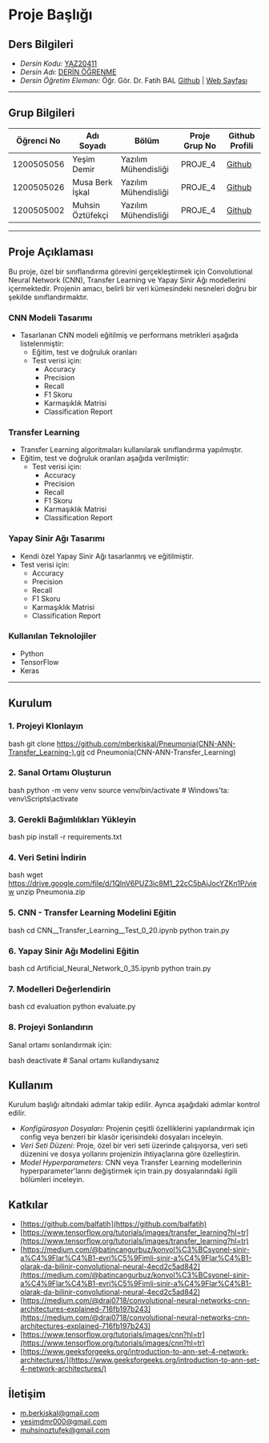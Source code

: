 # Proje Başlığı

## Ders Bilgileri

- *Dersin Kodu:* [YAZ20411](https://ebp.klu.edu.tr/Ders/dersDetay/YAZ20411/716026/tr)
- *Dersin Adı:* [DERİN ÖĞRENME](https://ebp.klu.edu.tr/Ders/dersDetay/YAZ20411/716026/tr)
- *Dersin Öğretim Elemanı:* Öğr. Gör. Dr. Fatih BAL [Github](https://github.com/balfatih) | [Web Sayfası](https://balfatih.github.io/)

---

## Grup Bilgileri

| Öğrenci No | Adı Soyadı       | Bölüm                | Proje Grup No | Github Profili                             |
|------------|------------------|----------------------|---------------|--------------------------------------------|
| 1200505056 | Yeşim Demir      | Yazılım Mühendisliği | PROJE_4       | [Github](https://github.com/yesimdemir)    |
| 1200505026 | Musa Berk İşkal  | Yazılım Mühendisliği | PROJE_4       | [Github](https://github.com/mberkiskal)   |
| 1200505002 | Muhsin Öztüfekçi | Yazılım Mühendisliği | PROJE_4       | [Github](https://github.com/MuhsinOztufekci)|

---

## Proje Açıklaması

Bu proje, özel bir sınıflandırma görevini gerçekleştirmek için Convolutional Neural Network (CNN), Transfer Learning ve Yapay Sinir Ağı modellerini içermektedir. Projenin amacı, belirli bir veri kümesindeki nesneleri doğru bir şekilde sınıflandırmaktır.

### CNN Modeli Tasarımı

- Tasarlanan CNN modeli eğitilmiş ve performans metrikleri aşağıda listelenmiştir:
  - Eğitim, test ve doğruluk oranları
  - Test verisi için:
    - Accuracy
    - Precision
    - Recall
    - F1 Skoru
    - Karmaşıklık Matrisi
    - Classification Report

### Transfer Learning

- Transfer Learning algoritmaları kullanılarak sınıflandırma yapılmıştır.
- Eğitim, test ve doğruluk oranları aşağıda verilmiştir:
  - Test verisi için:
    - Accuracy
    - Precision
    - Recall
    - F1 Skoru
    - Karmaşıklık Matrisi
    - Classification Report

### Yapay Sinir Ağı Tasarımı

- Kendi özel Yapay Sinir Ağı tasarlanmış ve eğitilmiştir.
- Test verisi için:
  - Accuracy
  - Precision
  - Recall
  - F1 Skoru
  - Karmaşıklık Matrisi
  - Classification Report

### Kullanılan Teknolojiler

- Python
- TensorFlow
- Keras

---

## Kurulum

### 1. Projeyi Klonlayın

bash
git clone https://github.com/mberkiskal/Pneumonia(CNN-ANN-Transfer_Learning-).git
cd Pneumonia(CNN-ANN-Transfer_Learning)



### 2. Sanal Ortamı Oluşturun

bash
python -m venv venv
source venv/bin/activate   # Windows'ta: venv\Scripts\activate


### 3. Gerekli Bağımlılıkları Yükleyin

bash
pip install -r requirements.txt


### 4. Veri Setini İndirin

bash
wget https://drive.google.com/file/d/1QlnV6PUZ3ic8M1_22cC5bAjJocYZKn1P/view
unzip Pneumonia.zip


### 5. CNN - Transfer Learning Modelini Eğitin

bash
cd CNN__Transfer_Learning__Test_0_20.ipynb
python train.py


### 6. Yapay Sinir Ağı Modelini Eğitin

bash
cd Artificial_Neural_Network_0_35.ipynb
python train.py


### 7. Modelleri Değerlendirin

bash
cd evaluation
python evaluate.py


### 8. Projeyi Sonlandırın

Sanal ortamı sonlandırmak için:

bash
deactivate   # Sanal ortamı kullandıysanız


## Kullanım

Kurulum başlığı altındaki adımlar takip edilir. Ayrıca aşağıdaki adımlar kontrol edilir.

- *Konfigürasyon Dosyaları:* Projenin çeşitli özelliklerini yapılandırmak için config veya benzeri bir klasör içerisindeki dosyaları inceleyin.
- *Veri Seti Düzeni:* Proje, özel bir veri seti üzerinde çalışıyorsa, veri seti düzenini ve dosya yollarını projenizin ihtiyaçlarına göre özelleştirin.
- *Model Hyperparameters:* CNN veya Transfer Learning modellerinin hyperparameter'larını değiştirmek için train.py dosyalarındaki ilgili bölümleri inceleyin.

## Katkılar

- [https://github.com/balfatih](https://github.com/balfatih)
- [https://www.tensorflow.org/tutorials/images/transfer_learning?hl=tr](https://www.tensorflow.org/tutorials/images/transfer_learning?hl=tr)
- [https://medium.com/@batincangurbuz/konvol%C3%BCsyonel-sinir-a%C4%9Flar%C4%B1-evri%C5%9Fimli-sinir-a%C4%9Flar%C4%B1-olarak-da-bilinir-convolutional-neural-4ecd2c5ad842](https://medium.com/@batincangurbuz/konvol%C3%BCsyonel-sinir-a%C4%9Flar%C4%B1-evri%C5%9Fimli-sinir-a%C4%9Flar%C4%B1-olarak-da-bilinir-convolutional-neural-4ecd2c5ad842)
- [https://medium.com/@draj0718/convolutional-neural-networks-cnn-architectures-explained-716fb197b243](https://medium.com/@draj0718/convolutional-neural-networks-cnn-architectures-explained-716fb197b243)
- [https://www.tensorflow.org/tutorials/images/cnn?hl=tr](https://www.tensorflow.org/tutorials/images/cnn?hl=tr)
- [https://www.geeksforgeeks.org/introduction-to-ann-set-4-network-architectures/](https://www.geeksforgeeks.org/introduction-to-ann-set-4-network-architectures/)

## İletişim

- m.berkiskal@gmail.com
- yesimdmr000@gmail.com 
- muhsinoztufek@gmail.com 
```

